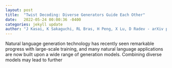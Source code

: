 ```yaml
---
layout: post
title:  "Twist Decoding: Diverse Generators Guide Each Other"
date:   2022-05-24 00:00:36 -0400
categories: jekyll update
author: "J Kasai, K Sakaguchi, RL Bras, H Peng, X Lu, D Radev - arXiv preprint arXiv , 2022"
---
```

Natural language generation technology has recently seen remarkable progress with large-scale training, and many natural language applications are now built upon a wide range of generation models. Combining diverse models may lead to further 